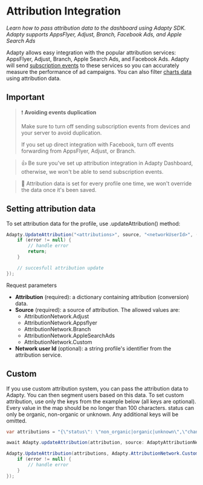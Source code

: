 # Attribution Integration

*Learn how to pass attribution data to the dashboard using Adapty SDK. Adapty supports AppsFlyer, Adjust, Branch, Facebook Ads, and Apple Search Ads*

Adapty allows easy integration with the popular attribution services: AppsFlyer, Adjust, Branch, Apple Search Ads, and Facebook Ads. Adapty will send [subscription events](https://docs.adapty.io/docs/events) to these services so you can accurately measure the performance of ad campaigns. You can also filter [charts data](https://docs.adapty.io/docs/analytics-charts) using attribution data.

## Important

> ❗️ **Avoiding events duplication**
> 
> Make sure to turn off sending subscription events from devices and your server to avoid duplication.
>
> If you set up direct integration with Facebook, turn off events forwarding from AppsFlyer, Adjust, or Branch.

> 👍 Be sure you've set up attribution integration in Adapty Dashboard, otherwise, we won't be able to send subscription events.

> 📘 Attribution data is set for every profile one time, we won't override the data once it's been saved.

## Setting attribution data

To set attribution data for the profile, use .updateAttribution() method:

```c#
Adapty.UpdateAttribution("<attributions>", source, "<networkUserId>", (error) => {
    if (error != null) {
        // handle error
        return;
    }

    // succesfull attribution update
});
```

Request parameters

- **Attribution** (required): a dictionary containing attribution (conversion) data.
- **Source** (required): a source of attribution. The allowed values are:
  - AttributionNetwork.Adjust
  - AttributionNetwork.Appsflyer
  - AttributionNetwork.Branch
  - AttributionNetwork.AppleSearchAds
  - AttributionNetwork.Custom
- **Network user Id** (optional): a string profile's identifier from the attribution service.

## Custom

If you use custom attribution system, you can pass the attribution data to Adapty. You can then segment users based on this data.
To set custom attribution, use only the keys from the example below (all keys are optional). Every value in the map should be no longer than 100 characters. status can only be organic, non-organic or unknown. Any additional keys will be omitted.

```c#
var attributions = "{\"status\": \"non_organic|organic|unknown\",\"channel\": \"Google Ads\",\"campaign\": \"Christmas Sale\",\"ad_group\": \"ad group\",\"ad_set\": \"ad_set\",\"creative\": \"creative id\"}";

await Adapty.updateAttribution(attribution, source: AdaptyAttributionNetwork.custom);

Adapty.UpdateAttribution(attributions, Adapty.AttributionNetwork.Custom, "test_user_id", (error) => {
    if (error != null) {
        // handle error
    }
});
```

